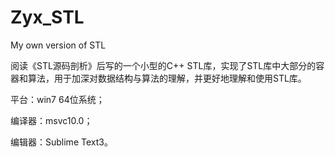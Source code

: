 # Zyx_STL
My own version of STL

阅读《STL源码剖析》后写的一个小型的C++ STL库，实现了STL库中大部分的容器和算法，用于加深对数据结构与算法的理解，并更好地理解和使用STL库。

平台：win7 64位系统；

编译器：msvc10.0；

编辑器：Sublime Text3。
